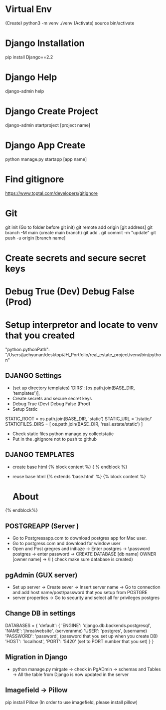 # Virtual Env
(Create) python3 -m venv ./venv
(Activate) source bin/activate

# Django Installation
pip install Django==2.2

# Django Help
django-admin help

# Django Create Project
django-admin startproject [project name]

# Django App Create
python manage.py startapp [app name]

# Find gitignore
https://www.toptal.com/developers/gitignore

# Git
git init (Go to folder before git init)
git remote add origin [git address]
git branch -M main (create main branch)
git add .
git commit -m "update"
git push -u origin [branch name]

# Create secrets and secure secret keys
# Debug True (Dev) Debug False (Prod)

# Setup interpretor and locate to venv that you created
"python.pythonPath": "/Users/jaehyunan/desktop/JH_Portfolio/real_estate_project/venv/bin/python"




## DJANGO Settings

- (set up directory templates)
'DIRS': [os.path.join(BASE_DIR, 'templates')],
- Create secrets and secure secret keys
- Debug True (Dev) Debug False (Prod)
- Setup Static

STATIC_ROOT = os.path.join(BASE_DIR, 'static')
STATIC_URL = '/static/'
STATICFILES_DIRS = [
    os.path.join(BASE_DIR, 'real_estate/static')
]

- Check static files
python manage.py collectstatic 
- Put in the .gitignore not to push to github

## DJANGO TEMPLATES

- create base html
{% block content %} { % endblock %}

- reuse base html
{% extends 'base.html' %} {% block content %}
    <h1>About</h1>
{% endblock%}



## POSTGREAPP (Server )

- Go to Postgressapp.com to download postgres app for Mac user.
- Go to postgress.com and download for window user
- Open and Post gregres and initiaze 
 -> Enter postgres
 -> \password postgres
 -> enter password
 -> CREATE DATABASE [db name] OWNER [owner name]
 -> \l ( check make sure database is created)

## pgAdmin (GUX server)

- Set up server
 -> Create sever
 -> Insert server name
 -> Go to connection and add host name/post/password that you setup from POSTGRE
- server properties
 -> Go to security and select all for privileges postgres 


 ## Change DB in settings

 DATABASES = {
    'default': {
        'ENGINE': 'django.db.backends.postgresql',
        'NAME': 'jhrealwebsite', (serveranme)
        'USER': 'postgres', (username)
        'PASSWORD': 'password', (password that you set up when you create DB)
        'HOST': 'localhost',
        'PORT': '5420' (set to PORT number that you set)
    }
}


## Migration in Django
- python manage.py mirgate
 -> check in PgADmin 
 -> schemas and Tables
 -> All the table from Django is now updated in the server


 ## Imagefield -> Pillow 
 pip install Pillow
 (In order to use imagefield, please install pillow)
